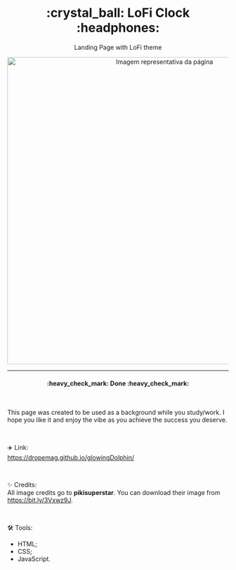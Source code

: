 <h1 align="center">:crystal_ball: LoFi Clock :headphones:</h1>

<p align="center">Landing Page with LoFi theme</p>

<div align="center">
<img src="https://user-images.githubusercontent.com/107576199/195230478-345b34c7-e182-429c-b9a6-f6532113d142.jpg" alt="Imagem representativa da página" width="700px">
</div>

---

<h4 align="center"> :heavy_check_mark: Done :heavy_check_mark: </h4>

</br>

This page was created to be used as a background while you study/work.
I hope you like it and enjoy the vibe as you achieve the success you deserve.

</br>

:airplane: Link: </br>
https://dropemag.github.io/glowingDolphin/

</br>

:sparkles: Credits: </br>
All image credits go to **pikisuperstar**. You can download their image from https://bit.ly/3Vxwz9J.

</br>

:hammer_and_wrench: Tools:
- HTML;
- CSS;
- JavaScript.
 
